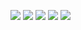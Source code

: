 ![](../The_Snack_That_Will_Make_You_Resemble_Its_Owner/1.jpg)
![](../The_Snack_That_Will_Make_You_Resemble_Its_Owner/3.jpg)
![](../The_Snack_That_Will_Make_You_Resemble_Its_Owner/5.jpg)
![](../The_Snack_That_Will_Make_You_Resemble_Its_Owner/6.jpg)
![](../The_Snack_That_Will_Make_You_Resemble_Its_Owner/7.jpg)
